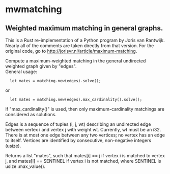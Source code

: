 # mwmatching
## Weighted maximum matching in general graphs.

This is a Rust re-implementation of a Python program by Joris van Rantwijk.
Nearly all of the comments are taken directly from that version.
For the original code, go to http://jorisvr.nl/article/maximum-matching.

Compute a maximum-weighted matching in the general undirected
weighted graph given by "edges".  
General usage:
```
  let mates = matching.new(edges).solve();
```
or
```
  let mates = matching.new(edges).max_cardinality().solve();
```
If "max_cardinality()" is used, then only maximum-cardinality matchings are considered as solutions.

Edges is a sequence of tuples (i, j, wt) describing an undirected
edge between vertex i and vertex j with weight wt.  Currently, wt must be an i32. 
There is at most
one edge between any two vertices; no vertex has an edge to itself.
Vertices are identified by consecutive, non-negative integers (usize).

Returns a list "mates", such that mates[i] == j if vertex i is
matched to vertex j, and mates[i] == SENTINEL if vertex i is not matched,
where SENTINEL is usize::max_value().
